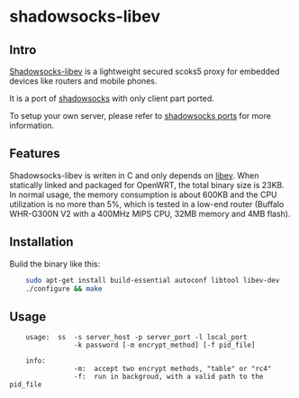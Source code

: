 shadowsocks-libev
=================

Intro
-----

[Shadowsocks-libev](http://shadowsocks.org) is a lightweight secured scoks5 proxy for embedded devices
like routers and mobile phones.

It is a port of [shadowsocks](https://github.com/clowwindy/shadowsocks) with
only client part ported.

To setup your own server, please refer to
[shadowsocks ports](https://github.com/clowwindy/shadowsocks/wiki/Ports-and-Clients) 
for more information.

Features
--------

Shadowsocks-libev is writen in C and only depends on
[libev](http://software.schmorp.de/pkg/libev.html). When statically linked and
packaged for OpenWRT, the total binary size is 23KB. In normal usage, the memory 
consumption is about 600KB and the CPU utilization is no more than 5%, which is tested
in a low-end router (Buffalo WHR-G300N V2 with a 400MHz MIPS CPU, 32MB memory
and 4MB flash).

Installation
------------

Build the binary like this:

```bash
    sudo apt-get install build-essential autoconf libtool libev-dev
    ./configure && make
```

Usage
-----

```
    usage:  ss  -s server_host -p server_port -l local_port
                -k password [-m encrypt_method] [-f pid_file]

    info:
                -m:  accept two encrypt methods, "table" or "rc4"
                -f:  run in backgroud, with a valid path to the pid_file
```
